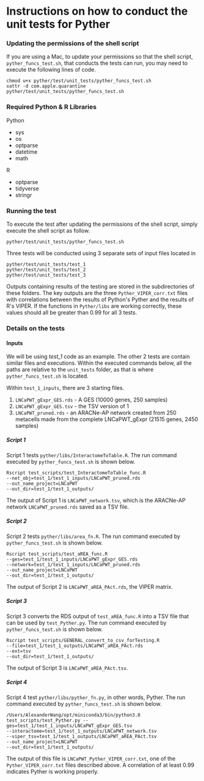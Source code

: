# Instructions on how to conduct the unit tests for Pyther

### Updating the permissions of the shell script

If you are using a Mac, to update your permissions so that the shell script, `pyther_funcs_test.sh`, that conducts the tests can run, you may need to execute the following lines of code.
```
chmod u+x pyther/test/unit_tests/pyther_funcs_test.sh
xattr -d com.apple.quarantine pyther/test/unit_tests/pyther_funcs_test.sh
```

### Required Python & R Libraries

Python
* sys
* os
* optparse
* datetime
* math

R
* optparse
* tidyverse
* stringr

### Running the test

To execute the test after updating the permissions of the shell script, simply execute the shell script as follow.
```
pyther/test/unit_tests/pyther_funcs_test.sh
```

Three tests will be conducted using 3 separate sets of input files located in
```
pyther/test/unit_tests/test_1
pyther/test/unit_tests/test_2
pyther/test/unit_tests/test_3
```

Outputs containing results of the testing are stored in the subdirectories of these folders. The key outputs are the three `Pyther_VIPER_corr.txt` files with correlations between the results of Python's Pyther and the results of R's VIPER. If the functions in `Pyther/libs` are working correctly, these values should all be greater than 0.99 for all 3 tests.


### Details on the tests

#### Inputs

We will be using *test_1* code as an example. The other 2 tests are contain similar files and executions. Within the executed commands below, all the paths are relative to the `unit_tests` folder, as that is where `pyther_funcs_test.sh` is located.

Within `test_1_inputs`, there are 3 starting files.
1. `LNCaPWT_gExpr_GES.rds` - A GES (10000 genes, 250 samples)
2. `LNCaPWT_gExpr_GES.tsv` - the TSV version of 1
3. `LNCaPWT_pruned.rds` - an ARACNe-AP network created from 250 metacells made from the complete LNCaPWT_gExpr (21515 genes, 2450 samples)

##### Script 1

Script 1 tests `pyther/libs/InteractomeToTable.R`. The run command executed by `pyther_funcs_test.sh` is shown below.
```
Rscript test_scripts/test_InteractomeToTable_func.R
--net_obj=test_1/test_1_inputs/LNCaPWT_pruned.rds
--out_name_project=LNCaPWT
--out_dir=test_1/test_1_outputs/
```

The output of Script 1 is `LNCaPWT_network.tsv`, which is the ARACNe-AP network `LNCaPWT_pruned.rds` saved as a TSV file.

##### Script 2

Script 2 tests `pyther/libs/area_fn.R`. The run command executed by `pyther_funcs_test.sh` is shown below.

```
Rscript test_scripts/test_aREA_func.R
--ges=test_1/test_1_inputs/LNCaPWT_gExpr_GES.rds
--network=test_1/test_1_inputs/LNCaPWT_pruned.rds
--out_name_project=LNCaPWT
--out_dir=test_1/test_1_outputs/
```

The output of Script 2 is `LNCaPWT_aREA_PAct.rds`, the VIPER matrix.

##### Script 3

Script 3 converts the RDS output of `test_aREA_func.R` into a TSV file that can be used by `test_Pyther.py`. The run command executed by `pyther_funcs_test.sh` is shown below.

```
Rscript test_scripts/GENERAL_convert_to_csv_forTesting.R
--file=test_1/test_1_outputs/LNCaPWT_aREA_PAct.rds
--ext=tsv
--out_dir=test_1/test_1_outputs/
```

The output of Script 3 is `LNCaPWT_aREA_PAct.tsv`.

##### Script 4

Script 4 test `pyther/libs/pyther_fn.py`, in other words, Pyther. The run command executed by `pyther_funcs_test.sh` is shown below.

```
/Users/AlexanderWang/opt/miniconda3/bin/python3.8 test_scripts/test_Pyther.py --ges=test_1/test_1_inputs/LNCaPWT_gExpr_GES.tsv
--interactome=test_1/test_1_outputs/LNCaPWT_network.tsv
--viper_tsv=test_1/test_1_outputs/LNCaPWT_aREA_PAct.tsv
--out_name_project=LNCaPWT
--out_dir=test_1/test_1_outputs/
```

The output of this file is `LNCaPWT_Pyther_VIPER_corr.txt`, one of the `Pyther_VIPER_corr.txt` files described above. A correlation of at least 0.99 indicates Pyther is working properly.
